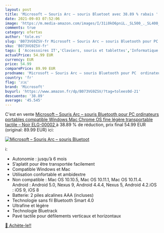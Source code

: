 ```yaml
---
layout: post
title: 'Microsoft – Souris Arc – souris Bluetoot avec 38.89 % rabais '
date: 2021-09-03 07:52:06
image: 'https://m.media-amazon.com/images/I/31i0kO6pniL._SL500_._SL400_.jpg'
comments: true
category: ofertas
author: 'tole.es'
slug: 'B073VG9ZSV-fr Microsoft – Souris Arc – souris Bluetooth pour PC...'
sku: 'B073VG9ZSV-fr'
tags: [ 'Accessoires IT','Claviers, souris et tablettes','Informatique','Souris','microsoft', ]
actualPrice: 54.99 EUR
currency: EUR
price: 54.99
comparePrice: 89.99 EUR
prodname: 'Microsoft – Souris Arc – souris Bluetooth pour PC  ordinateurs portables compatible Windows  Mac  Chrome OS  fine  légère  transportable  tactile  – Noir  ELG-00002 '
country: 'fr'
flag: '🇫🇷'
brand: 'Microsoft'
buyurl: 'https://www.amazon.fr/dp/B073VG9ZSV/?tag=tolees0d-21'
descuento: '38.89'
average: '45.545'
---
```


C'est en vente [Microsoft – Souris Arc – souris Bluetooth pour PC  ordinateurs portables compatible Windows  Mac  Chrome OS  fine  légère  transportable  tactile  – Noir  ELG-00002 ](https://www.amazon.fr/dp/B073VG9ZSV/?tag=tolees0d-21)  à  38.89 % de réduction, prix final  54.99 EUR (original: 89.99 EUR) ici:

[![Microsoft – Souris Arc – souris Bluetoot](https://m.media-amazon.com/images/I/31i0kO6pniL._SL500_._SL400_.jpg)](https://www.amazon.fr/dp/B073VG9ZSV/?tag=tolees0d-21)

ℹ️:

- Autonomie : jusqu’à 6 mois
- S’aplatit pour être transportée facilement
- Compatible Windows et Mac
- Utilisation confortable et ambidextre
- Non compatible : Mac OS 10.10.5, Mac OS 10.11.1, Mac OS 10.11.4. Android : Android 5.0, Nexus 9, Android 4.4.4, Nexus 5, Android 4.2.iOS : iOS 9, iOS 8
- Batterie: 2 piles alcalines AAA (incluses)
- Technologie sans fil Bluetooth Smart 4.0
- Ultrafine et légère
- Technologie Bluetrack
- Pavé tactile pour défilements verticaux et horizontaux

[🛒 Achète-le!!](https://www.amazon.fr/dp/B073VG9ZSV/?tag=tolees0d-21)
